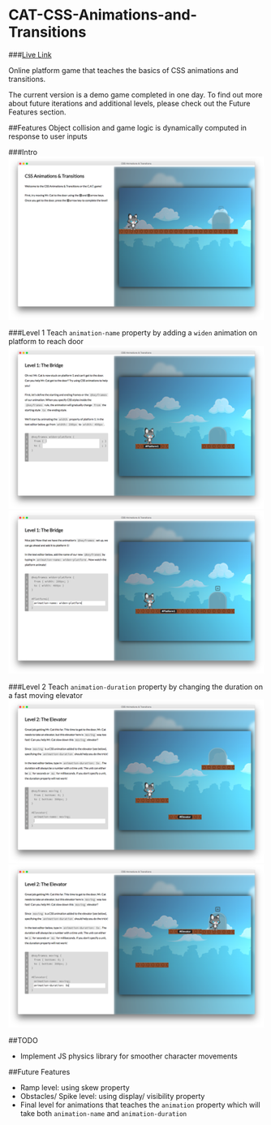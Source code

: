 # CAT-CSS-Animations-and-Transitions

###[Live Link](http://yianlo.github.io/CAT-CSS-Animations-and-Transitions)

Online platform game that teaches the basics of CSS animations and transitions.

The current version is a demo game completed in one day. To find out more about future iterations and additional levels, please check out the Future Features section.

##Features
Object collision and game logic is dynamically computed in response to user inputs

###Intro
![intro]

###Level 1
Teach `animation-name` property by adding a `widen` animation on platform to reach door
![level1_start]![level1_end]

###Level 2
Teach `animation-duration` property by changing the duration on a fast moving elevator
![level2_start]![level2_end]

[intro]: ./screenshots/intro.png
[level1_start]: ./screenshots/level1_start.png
[level1_end]: ./screenshots/level1_end.png
[level2_start]: ./screenshots/level2_start.png
[level2_end]: ./screenshots/level2_end.png

##TODO
* Implement JS physics library for smoother character movements

##Future Features
* Ramp level: using skew property
* Obstacles/ Spike level: using display/ visibility property
* Final level for animations that teaches the `animation` property which will take both `animation-name` and `animation-duration`
